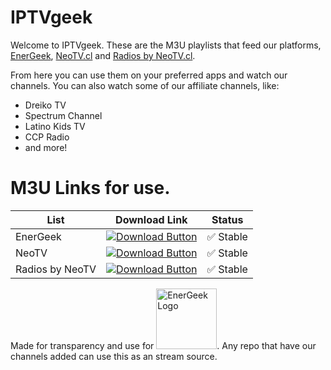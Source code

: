 # IPTVgeek

Welcome to IPTVgeek. These are the M3U playlists that feed our platforms, [EnerGeek](https://energeek.cl/en-vivo), [NeoTV.cl](https://neotv.cl) and [Radios by NeoTV.cl](https://radios.neotv.cl).

From here you can use them on your preferred apps and watch our channels. You can also watch some of our affiliate channels, like:

- Dreiko TV
- Spectrum Channel
- Latino Kids TV
- CCP Radio
- and more!

# M3U Links for use.

| List | Download Link | Status |
|----------|----------|--------|
| EnerGeek    |[![Download Button](https://img.shields.io/github/v/release/EnerGeekTeam/RosadinTV?color=00A8E8&label=EnerGeek&logo=windows&style=for-the-badge)](https://raw.githubusercontent.com/EnerGeekTV/IPTVgeek/main/energeek.m3u)| ✅ Stable | 
| NeoTV   |[![Download Button](https://img.shields.io/github/v/release/EnerGeekTeam/RosadinTV?color=00719c&label=NeoTV.cl&logo=windows&style=for-the-badge)](https://raw.githubusercontent.com/EnerGeekTV/IPTVgeek/main/neotv.m3u)| ✅ Stable | 
| Radios by NeoTV   |[![Download Button](https://img.shields.io/github/v/release/EnerGeekTeam/RosadinTV?color=00719c&label=Radios-NeoTV.cl&logo=windows&style=for-the-badge)](https://raw.githubusercontent.com/EnerGeekTV/IPTVgeek/main/radios.m3u)| ✅ Stable | 

Made for transparency and use for <img src="https://cdn.energeek.cl/logos/symbol.png" alt="EnerGeek Logo" width="97px">. Any repo that have our channels added can use this as an stream source.
